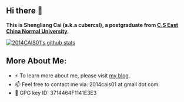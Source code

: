 ## Hi there 👋
**This is Shengliang Cai (a.k.a cubercsl), a postgraduate from [C.S East China Normal University](http://www.cs.ecnu.edu.cn/)**.


[![2014CAIS01's github stats](https://github-readme-stats.vercel.app/api?username=2014CAIS01&show_icons=true&include_all_commits=true&theme=dracula)](https://github.com/anuraghazra/github-readme-stats)

## **More About Me:**
- ⚡ To learn more about me, please visit [my blog](https://cubercsl.cn).
- 📫 Feel free to contact me via: 2014cais01 at gmail dot com.
- 🔑 GPG key ID: 3714464F1141E3E3
